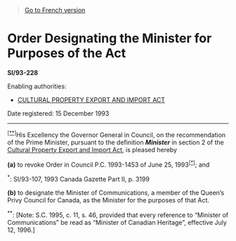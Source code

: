 > [Go to French version](/fr/Règlements/Textes%20réglementaires/93/228.md)

# Order Designating the Minister for Purposes of the Act

**SI/93-228**

Enabling authorities: 
- [CULTURAL PROPERTY EXPORT AND IMPORT ACT](/en/Acts/Revised%20Statutes%20of%20Canada/C/C-51.md)

Date registered: 15 December 1993

----------

<sup><a href='#fn_SI_93-228_EN_hq_12211'>[**]</a></sup>His Excellency the Governor General in Council, on the recommendation of the Prime Minister, pursuant to the definition ***Minister*** in section 2 of the [Cultural Property Export and Import Act](/en/Acts/Revised%20Statutes%20of%20Canada/C/C-51.md), is pleased hereby

**(a)** to revoke Order in Council P.C. 1993-1453 of June 25, 1993<sup><a href='#fn_SI-93-228_e_hq_6541'>[*]</a></sup>; and

<a name='fn_SI-93-228_e_hq_6541'><sup>*</sup></a>: SI/93-107, 1993 Canada Gazette Part II, p. 3199<br />



**(b)** to designate the Minister of Communications, a member of the Queen’s Privy Council for Canada, as the Minister for the purposes of that Act.



<a name='fn_SI_93-228_EN_hq_12211'><sup>**</sup></a>: [Note: S.C. 1995, c. 11, s. 46, provided that every reference to “Minister of Communications” be read as “Minister of Canadian Heritage”, effective July 12, 1996.]<br />


